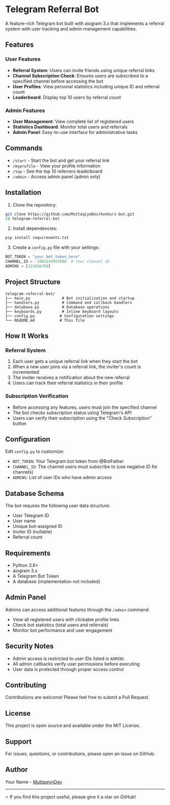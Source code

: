 # Telegram Referral Bot

A feature-rich Telegram bot built with aiogram 3.x that implements a referral system with user tracking and admin management capabilities.

## Features

### User Features
- **Referral System**: Users can invite friends using unique referral links
- **Channel Subscription Check**: Ensures users are subscribed to a specified channel before accessing the bot
- **User Profiles**: View personal statistics including unique ID and referral count
- **Leaderboard**: Display top 10 users by referral count

### Admin Features
- **User Management**: View complete list of registered users
- **Statistics Dashboard**: Monitor total users and referrals
- **Admin Panel**: Easy-to-use interface for administrative tasks

## Commands

- `/start` - Start the bot and get your referral link
- `/myprofile` - View your profile information
- `/top` - See the top 10 referrers leaderboard
- `/admin` - Access admin panel (admin only)

## Installation

1. Clone the repository:
```bash
git clone https://github.com/MuttaqiynDev/konkurs-bot.git
cd telegram-referral-bot
```

2. Install dependencies:
```bash
pip install requirenents.txt
```

3. Create a `config.py` file with your settings:
```python
BOT_TOKEN = "your_bot_token_here"
CHANNEL_ID = -1001234567890  # Your channel ID
ADMINS = [123456789] 
```


## Project Structure

```
telegram-referral-bot/
├── main.py              # Bot initialization and startup
├── handlers.py          # Command and callback handlers
├── database.py          # Database operations
├── keyboards.py         # Inline keyboard layouts
├── config.py           # Configuration settings
└── README.md           # This file
```

## How It Works

### Referral System
1. Each user gets a unique referral link when they start the bot
2. When a new user joins via a referral link, the inviter's count is incremented
3. The inviter receives a notification about the new referral
4. Users can track their referral statistics in their profile

### Subscription Verification
- Before accessing any features, users must join the specified channel
- The bot checks subscription status using Telegram's API
- Users can verify their subscription using the "Check Subscription" button

## Configuration

Edit `config.py` to customize:

- `BOT_TOKEN`: Your Telegram bot token from @BotFather
- `CHANNEL_ID`: The channel users must subscribe to (use negative ID for channels)
- `ADMINS`: List of user IDs who have admin access

## Database Schema

The bot requires the following user data structure:
- User Telegram ID
- User name
- Unique bot-assigned ID
- Inviter ID (nullable)
- Referral count

## Requirements

- Python 3.8+
- aiogram 3.x
- A Telegram Bot Token
- A database (implementation not included)

## Admin Panel

Admins can access additional features through the `/admin` command:
- View all registered users with clickable profile links
- Check bot statistics (total users and referrals)
- Monitor bot performance and user engagement

## Security Notes

- Admin access is restricted to user IDs listed in `ADMINS`
- All admin callbacks verify user permissions before executing
- User data is protected through proper access control

## Contributing

Contributions are welcome! Please feel free to submit a Pull Request.

## License

This project is open source and available under the MIT License.

## Support

For issues, questions, or contributions, please open an issue on GitHub.

## Author

Your Name - [MuttaqiynDev](https://github.com/MuttaqiynDev)

---

⭐ If you find this project useful, please give it a star on GitHub!

